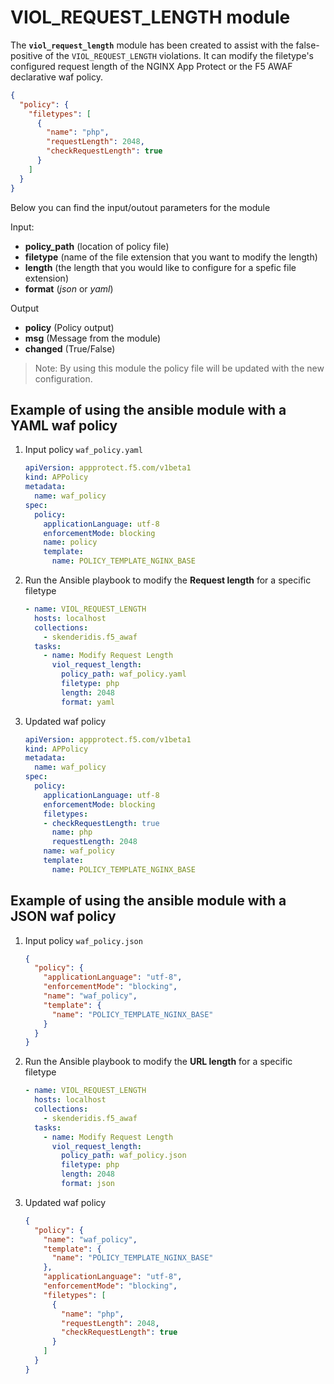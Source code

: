 # VIOL_REQUEST_LENGTH module

The **`viol_request_length`** module has been created to assist with the false-positive of the `VIOL_REQUEST_LENGTH` violations. It can modify the filetype's configured request length of the NGINX App Protect or the F5 AWAF declarative waf policy.

```json
{
  "policy": {
    "filetypes": [
      {
        "name": "php",
        "requestLength": 2048,
        "checkRequestLength": true
      }
    ]
  }
}
```

Below you can find the input/outout parameters for the module

Input:
- **policy_path** (location of policy file)
- **filetype** (name of the file extension that you want to modify the length)
- **length** (the length that you would like to configure for a spefic file extension)
- **format** (*json* or *yaml*)

Output
- **policy** (Policy output)
- **msg** (Message from the module)
- **changed** (True/False)

> Note: By using this module the policy file will be updated with the new configuration.


## Example of using the ansible module with a YAML waf policy
1. Input policy `waf_policy.yaml`  
    ```yaml
    apiVersion: appprotect.f5.com/v1beta1
    kind: APPolicy
    metadata:
      name: waf_policy
    spec:
      policy:
        applicationLanguage: utf-8
        enforcementMode: blocking
        name: policy
        template:
          name: POLICY_TEMPLATE_NGINX_BASE
    ```

2. Run the Ansible playbook to modify the **Request length** for a specific filetype
    ```yaml
    - name: VIOL_REQUEST_LENGTH
      hosts: localhost
      collections:
        - skenderidis.f5_awaf    
      tasks:
        - name: Modify Request Length
          viol_request_length:
            policy_path: waf_policy.yaml
            filetype: php
            length: 2048
            format: yaml
    ```

3. Updated waf policy
    ```yaml
    apiVersion: appprotect.f5.com/v1beta1
    kind: APPolicy
    metadata:
      name: waf_policy
    spec:
      policy:
        applicationLanguage: utf-8
        enforcementMode: blocking
        filetypes:
        - checkRequestLength: true
          name: php
          requestLength: 2048
        name: waf_policy
        template:
          name: POLICY_TEMPLATE_NGINX_BASE
    ```

## Example of using the ansible module with a JSON waf policy
1. Input policy `waf_policy.json`
    ```json
    {
      "policy": {
        "applicationLanguage": "utf-8",
        "enforcementMode": "blocking",
        "name": "waf_policy",
        "template": {
          "name": "POLICY_TEMPLATE_NGINX_BASE"
        }
      }
    }
    ```

2. Run the Ansible playbook to modify the **URL length** for a specific filetype
    ```yaml
    - name: VIOL_REQUEST_LENGTH
      hosts: localhost
      collections:
        - skenderidis.f5_awaf    
      tasks:
        - name: Modify Request Length
          viol_request_length:
            policy_path: waf_policy.json
            filetype: php
            length: 2048
            format: json
    ```

3. Updated waf policy
    ```json
    {
      "policy": {
        "name": "waf_policy",
        "template": {
          "name": "POLICY_TEMPLATE_NGINX_BASE"
        },
        "applicationLanguage": "utf-8",
        "enforcementMode": "blocking",
        "filetypes": [
          {
            "name": "php",
            "requestLength": 2048,
            "checkRequestLength": true
          }
        ]
      }
    }
    ```
